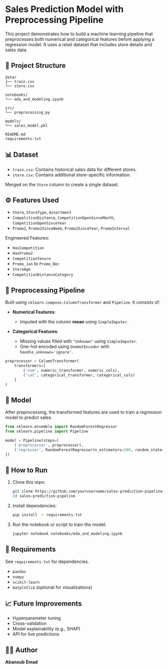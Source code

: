 
# Sales Prediction Model with Preprocessing Pipeline

This project demonstrates how to build a machine learning pipeline that preprocesses both numerical and categorical features before applying a regression model. It uses a retail dataset that includes store details and sales data.

## 📁 Project Structure

```
data/
├── train.csv
└── store.csv

notebooks/
└── eda_and_modeling.ipynb

src/
└── preprocessing.py

models/
└── sales_model.pkl

README.md
requirements.txt
```

## 📊 Dataset

- `train.csv`: Contains historical sales data for different stores.
- `store.csv`: Contains additional store-specific information.

Merged on the `Store` column to create a single dataset.

## ⚙️ Features Used

- `Store`, `StoreType`, `Assortment`
- `CompetitionDistance`, `CompetitionOpenSinceMonth`, `CompetitionOpenSinceYear`
- `Promo2`, `Promo2SinceWeek`, `Promo2SinceYear`, `PromoInterval`

Engineered Features:
- `HasCompetition`
- `HasPromo2`
- `CompetitionTenure`
- `Promo_Jan` to `Promo_Dec`
- `StoreAge`
- `CompetitionDistanceCategory`

## 🧼 Preprocessing Pipeline

Built using `sklearn.compose.ColumnTransformer` and `Pipeline`. It consists of:

- **Numerical Features**:
  - Imputed with the column **mean** using `SimpleImputer`.

- **Categorical Features**:
  - Missing values filled with `"Unknown"` using `SimpleImputer`.
  - One-hot encoded using `OneHotEncoder` with `handle_unknown='ignore'`.

```python
preprocessor = ColumnTransformer(
    transformers=[
        ('num', numeric_transformer, numeric_cols),
        ('cat', categorical_transformer, categorical_cols)
    ]
)
```

## 🤖 Model

After preprocessing, the transformed features are used to train a regression model to predict sales.

```python
from sklearn.ensemble import RandomForestRegressor
from sklearn.pipeline import Pipeline

model = Pipeline(steps=[
    ('preprocessor', preprocessor),
    ('regressor', RandomForestRegressor(n_estimators=100, random_state=42))
])
```

## 🚀 How to Run

1. Clone this repo:
   ```bash
   git clone https://github.com/yourusername/sales-prediction-pipeline.git
   cd sales-prediction-pipeline
   ```

2. Install dependencies:
   ```bash
   pip install -r requirements.txt
   ```

3. Run the notebook or script to train the model:
   ```bash
   jupyter notebook notebooks/eda_and_modeling.ipynb
   ```

## 🧪 Requirements

See `requirements.txt` for dependencies.

- `pandas`
- `numpy`
- `scikit-learn`
- `matplotlib` (optional for visualizations)

## 📈 Future Improvements

- Hyperparameter tuning
- Cross-validation
- Model explainability (e.g., SHAP)
- API for live predictions

## 🧑‍💻 Author

**Abanoub Emad**
